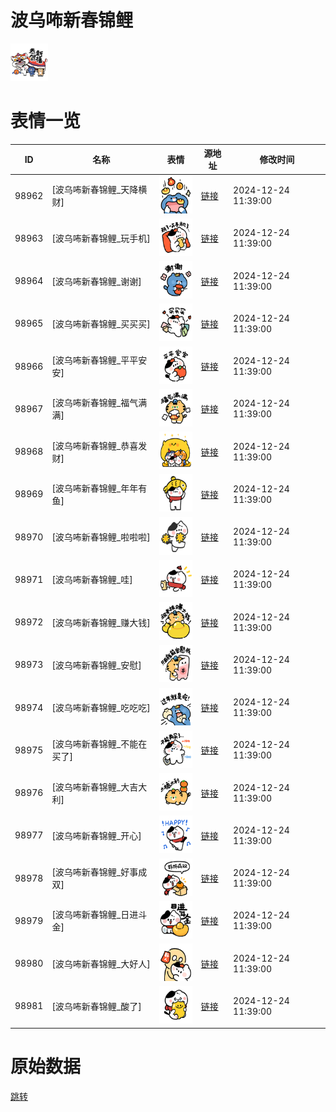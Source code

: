 # 波乌咘新春锦鲤

<img src="./cover.png" height="60" alt="cover" />

# 表情一览

|ID|名称|表情|源地址|修改时间|
|----|----|----|----|----|
|98962|[波乌咘新春锦鲤_天降横财]|<img src="./pic/098962_%5B波乌咘新春锦鲤_天降横财%5D.png" height="60" alt="天降横财"/>|[链接](https://i0.hdslb.com/bfs/garb/ed9933cd8093b1c2cb478274bebcf48100082585.png)|2024-12-24 11:39:00|
|98963|[波乌咘新春锦鲤_玩手机]|<img src="./pic/098963_%5B波乌咘新春锦鲤_玩手机%5D.png" height="60" alt="玩手机"/>|[链接](https://i0.hdslb.com/bfs/garb/15afbc00a258fc68a58aed7c0caa6a13a52f3750.png)|2024-12-24 11:39:00|
|98964|[波乌咘新春锦鲤_谢谢]|<img src="./pic/098964_%5B波乌咘新春锦鲤_谢谢%5D.png" height="60" alt="谢谢"/>|[链接](https://i0.hdslb.com/bfs/garb/446e6f824b6b8e865c7e877fdbfb7946f4558e41.png)|2024-12-24 11:39:00|
|98965|[波乌咘新春锦鲤_买买买]|<img src="./pic/098965_%5B波乌咘新春锦鲤_买买买%5D.png" height="60" alt="买买买"/>|[链接](https://i0.hdslb.com/bfs/garb/bb61845091d25c08ff478170fa6979815c6dfe2f.png)|2024-12-24 11:39:00|
|98966|[波乌咘新春锦鲤_平平安安]|<img src="./pic/098966_%5B波乌咘新春锦鲤_平平安安%5D.png" height="60" alt="平平安安"/>|[链接](https://i0.hdslb.com/bfs/garb/b3af21b84da2dc565ec86dd7481d2b4473f9049a.png)|2024-12-24 11:39:00|
|98967|[波乌咘新春锦鲤_福气满满]|<img src="./pic/098967_%5B波乌咘新春锦鲤_福气满满%5D.png" height="60" alt="福气满满"/>|[链接](https://i0.hdslb.com/bfs/garb/90d081243782e64d14d53978dfe12c9a412e48b5.png)|2024-12-24 11:39:00|
|98968|[波乌咘新春锦鲤_恭喜发财]|<img src="./pic/098968_%5B波乌咘新春锦鲤_恭喜发财%5D.png" height="60" alt="恭喜发财"/>|[链接](https://i0.hdslb.com/bfs/garb/8250a4639bcfb513eab102cf2da973a791d295dd.png)|2024-12-24 11:39:00|
|98969|[波乌咘新春锦鲤_年年有鱼]|<img src="./pic/098969_%5B波乌咘新春锦鲤_年年有鱼%5D.png" height="60" alt="年年有鱼"/>|[链接](https://i0.hdslb.com/bfs/garb/656499797d4a66fcd818a017f7fcfa7e067e83be.png)|2024-12-24 11:39:00|
|98970|[波乌咘新春锦鲤_啦啦啦]|<img src="./pic/098970_%5B波乌咘新春锦鲤_啦啦啦%5D.png" height="60" alt="啦啦啦"/>|[链接](https://i0.hdslb.com/bfs/garb/a1fdb3340bf579acab922c4f212da5f283c7dcc1.png)|2024-12-24 11:39:00|
|98971|[波乌咘新春锦鲤_哇]|<img src="./pic/098971_%5B波乌咘新春锦鲤_哇%5D.png" height="60" alt="哇"/>|[链接](https://i0.hdslb.com/bfs/garb/5be2a93c066a125804f73ea7dad34d754fbb36e4.png)|2024-12-24 11:39:00|
|98972|[波乌咘新春锦鲤_赚大钱]|<img src="./pic/098972_%5B波乌咘新春锦鲤_赚大钱%5D.png" height="60" alt="赚大钱"/>|[链接](https://i0.hdslb.com/bfs/garb/da4ab681c9fde0721d3e98c6e4d37a070ff40872.png)|2024-12-24 11:39:00|
|98973|[波乌咘新春锦鲤_安慰]|<img src="./pic/098973_%5B波乌咘新春锦鲤_安慰%5D.png" height="60" alt="安慰"/>|[链接](https://i0.hdslb.com/bfs/garb/c0a7900b1cd8a8e8751d1ae006f6466ca649d2e5.png)|2024-12-24 11:39:00|
|98974|[波乌咘新春锦鲤_吃吃吃]|<img src="./pic/098974_%5B波乌咘新春锦鲤_吃吃吃%5D.png" height="60" alt="吃吃吃"/>|[链接](https://i0.hdslb.com/bfs/garb/b8dbba26f247594eb51d4ed65b86e01b38ade5f2.png)|2024-12-24 11:39:00|
|98975|[波乌咘新春锦鲤_不能在买了]|<img src="./pic/098975_%5B波乌咘新春锦鲤_不能在买了%5D.png" height="60" alt="不能在买了"/>|[链接](https://i0.hdslb.com/bfs/garb/715a5414fa4de5ab2e02c0c9209110647976181c.png)|2024-12-24 11:39:00|
|98976|[波乌咘新春锦鲤_大吉大利]|<img src="./pic/098976_%5B波乌咘新春锦鲤_大吉大利%5D.png" height="60" alt="大吉大利"/>|[链接](https://i0.hdslb.com/bfs/garb/b9c782716c4187eda100e8eac00b12da4c2e7422.png)|2024-12-24 11:39:00|
|98977|[波乌咘新春锦鲤_开心]|<img src="./pic/098977_%5B波乌咘新春锦鲤_开心%5D.png" height="60" alt="开心"/>|[链接](https://i0.hdslb.com/bfs/garb/7a9c776beb0066dcc91c8fe74c3ffbd75629525a.png)|2024-12-24 11:39:00|
|98978|[波乌咘新春锦鲤_好事成双]|<img src="./pic/098978_%5B波乌咘新春锦鲤_好事成双%5D.png" height="60" alt="好事成双"/>|[链接](https://i0.hdslb.com/bfs/garb/d84a22898eb5da9abd48df6fbdd41677a561b8d8.png)|2024-12-24 11:39:00|
|98979|[波乌咘新春锦鲤_日进斗金]|<img src="./pic/098979_%5B波乌咘新春锦鲤_日进斗金%5D.png" height="60" alt="日进斗金"/>|[链接](https://i0.hdslb.com/bfs/garb/643174680c94580cd426659ddb0f795e005bb3d6.png)|2024-12-24 11:39:00|
|98980|[波乌咘新春锦鲤_大好人]|<img src="./pic/098980_%5B波乌咘新春锦鲤_大好人%5D.png" height="60" alt="大好人"/>|[链接](https://i0.hdslb.com/bfs/garb/fb8259d726da7a2b356f3c73b989746241562171.png)|2024-12-24 11:39:00|
|98981|[波乌咘新春锦鲤_酸了]|<img src="./pic/098981_%5B波乌咘新春锦鲤_酸了%5D.png" height="60" alt="酸了"/>|[链接](https://i0.hdslb.com/bfs/garb/0de5b006d30458ac19fadfb42edf7f179c2c01fa.png)|2024-12-24 11:39:00|

# 原始数据

[跳转](./raw.json)


